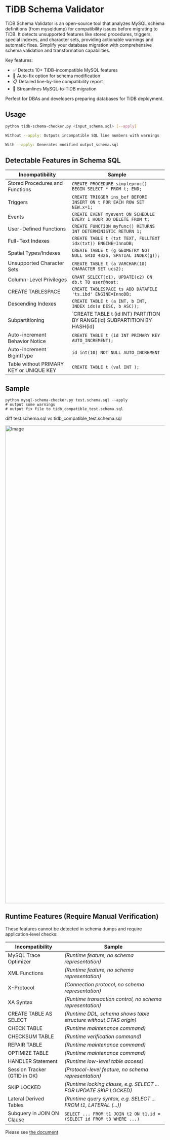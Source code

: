 # TiDB Schema Validator

TiDB Schema Validator is an open-source tool that analyzes MySQL schema definitions (from mysqldump) for compatibility issues before migrating to TiDB. It detects unsupported features like stored procedures, triggers, special indexes, and character sets, providing actionable warnings and automatic fixes. Simplify your database migration with comprehensive schema validation and transformation capabilities.

Key features:

* ✅ Detects 10+ TiDB-incompatible MySQL features
* 🔧 Auto-fix option for schema modification
* 📋 Detailed line-by-line compatibility report
* 🚀 Streamlines MySQL-to-TiDB migration

Perfect for DBAs and developers preparing databases for TiDB deployment.


## Usage

```bash
python tidb-schema-checker.py <input_schema.sql> [--apply]

Without --apply: Outputs incompatible SQL line numbers with warnings

With --apply: Generates modified output_schema.sql
```

## Detectable Features in Schema SQL


| Incompatibility                  | Sample                                                                 |
|----------------------------------|------------------------------------------------------------------------|
| Stored Procedures and Functions  | `CREATE PROCEDURE simpleproc() BEGIN SELECT * FROM t; END;`            |
| Triggers                         | `CREATE TRIGGER ins_bef BEFORE INSERT ON t FOR EACH ROW SET NEW.x=1;`  |
| Events                           | `CREATE EVENT myevent ON SCHEDULE EVERY 1 HOUR DO DELETE FROM t;`      |
| User-Defined Functions           | `CREATE FUNCTION myfunc() RETURNS INT DETERMINISTIC RETURN 1;`         |
| Full-Text Indexes                | `CREATE TABLE t (txt TEXT, FULLTEXT idx(txt)) ENGINE=InnoDB;`          |
| Spatial Types/Indexes            | `CREATE TABLE t (g GEOMETRY NOT NULL SRID 4326, SPATIAL INDEX(g));`    |
| Unsupported Character Sets       | `CREATE TABLE t (a VARCHAR(10) CHARACTER SET ucs2);`                   |
| Column-Level Privileges          | `GRANT SELECT(c1), UPDATE(c2) ON db.t TO user@host;`                   |
| CREATE TABLESPACE                | `CREATE TABLESPACE ts ADD DATAFILE 'ts.ibd' ENGINE=InnoDB;`            |
| Descending Indexes               | `CREATE TABLE t (a INT, b INT, INDEX idx(a DESC, b ASC));`             |
| Subpartitioning                  | `CREATE TABLE t (id INT) PARTITION BY RANGE(id) SUBPARTITION BY HASH(id)|
| Auto-increment Behavior Notice   | `CREATE TABLE t (id INT PRIMARY KEY AUTO_INCREMENT);`                  |
| Auto-increment BigintType        | `id int(10) NOT NULL AUTO_INCREMENT`                                   |
| Table without PRIMARY KEY or UNIQUE KEY| `CREATE TABLE t (val INT );`                                     |


## Sample
```
python mysql-schema-checker.py test.schema.sql --apply
# output some warnings
# output fix file to tidb_compatible_test.schema.sql
```
diff test.schema.sql vs tidb_compatible_test.schema.sql

<img width="1506" alt="Image" src="https://github.com/user-attachments/assets/9b2d226d-ad7f-4bc9-a86e-6d63af8918a3" />

## Runtime Features (Require Manual Verification)
These features cannot be detected in schema dumps and require application-level checks:


| Incompatibility                  | Sample                                                                 |
|----------------------------------|------------------------------------------------------------------------|
| MySQL Trace Optimizer            | _(Runtime feature, no schema representation)_                          |
| XML Functions                    | _(Runtime feature, no schema representation)_                          |
| X-Protocol                       | _(Connection protocol, no schema representation)_                      |
| XA Syntax                        | _(Runtime transaction control, no schema representation)_              |
| CREATE TABLE AS SELECT           | _(Runtime DDL, schema shows table structure without CTAS origin)_      |
| CHECK TABLE                      | _(Runtime maintenance command)_                                        |
| CHECKSUM TABLE                   | _(Runtime verification command)_                                       |
| REPAIR TABLE                     | _(Runtime maintenance command)_                                        |
| OPTIMIZE TABLE                   | _(Runtime maintenance command)_                                        |
| HANDLER Statement                | _(Runtime low-level table access)_                                     |
| Session Tracker (GTID in OK)     | _(Protocol-level feature, no schema representation)_                   |
| SKIP LOCKED                      | _(Runtime locking clause, e.g. SELECT ... FOR UPDATE SKIP LOCKED)_     |
| Lateral Derived Tables           | _(Runtime query syntax, e.g. SELECT ... FROM t1, LATERAL (...))_       |
| Subquery in JOIN ON Clause       | `SELECT ... FROM t1 JOIN t2 ON t1.id = (SELECT id FROM t3 WHERE ...)`  |

Please see [the document](https://docs.pingcap.com/tidb/stable/mysql-compatibility/)
